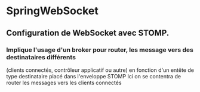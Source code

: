 # SpringWebSocket

## Configuration de WebSocket avec STOMP.

### Implique l'usage d'un broker pour router, les message vers des destinataires différents
(clients connectés, contrôleur applicatif ou autre) en fonction d'un entête de type destinataire placé dans
l'enveloppe STOMP
Ici on se contentra de router les messages vers les clients connectés
